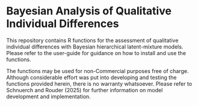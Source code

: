 # Bayesian Analysis of Qualitative Individual Differences

This repository contains R functions for the assessment of qualitative individual differences with Bayesian hierarchical latent-mixture models. Please refer to the user-guide for guidance on how to install and use the functions. 

The functions may be used for non-Commercial purposes free of charge. Although considerable effort was put into developing and testing the functions provided herein, there is no warranty whatsoever. Please refer to Schnuerch and Rouder (2025) for further information on model development and implementation.